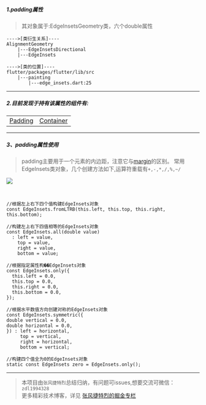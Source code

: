 ##### 1.padding属性
> 其对象属于:EdgeInsetsGeometry类，六个double属性

```
---->[类衍生关系]----
AlignmentGeometry
    |---EdgeInsetsDirectional
    |---EdgeInsets

---->[类的位置]----
flutter/packages/flutter/lib/src
    |---painting
        |---edge_insets.dart:25
```

---

##### 2.目前发现于持有该属性的组件有: 


|   |  |
|---|---|
| [Padding](https://github.com/toly-flutter/flutter_widget_unit/blob/master/Flutter组件集/布局组件//RenderObjectWidget/SingleChildRenderObjectWidget/Padding.md)  | [Container](https://github.com/toly-flutter/flutter_widget_unit/blob/master/Flutter组件集/布局组件/StatelessWidget/Container.md)

---

##### 3、padding属性使用

>padding主要用于一个元素的内边距，注意它与[margin](https://github.com/toly-flutter/flutter_widget_unit/blob/master/Flutter属性集/margin:EdgeInsetsGeometry.md)的区别。
常用EdgeInsets类对象，几个创建方法如下,运算符重载有`+,-,*,/,%,~/`  

![](https://user-gold-cdn.xitu.io/2019/7/12/16be3ef2ec1e6168?w=1864&h=889&f=png&s=33069)



```


//根据左上右下四个值构建EdgeInsets对象
const EdgeInsets.fromLTRB(this.left, this.top, this.right, this.bottom);

//构建左上右下四值相等的EdgeInsets对象
const EdgeInsets.all(double value)
  : left = value,
    top = value,
    right = value,
    bottom = value;
    
//根据指定属性构��EdgeInsets对象
const EdgeInsets.only({
  this.left = 0.0,
  this.top = 0.0,
  this.right = 0.0,
  this.bottom = 0.0,
});

//根据水平数值方向创建对称的EdgeInsets对象
const EdgeInsets.symmetric({
double vertical = 0.0,
double horizontal = 0.0,
}) : left = horizontal,
     top = vertical,
     right = horizontal,
     bottom = vertical;

//构建四个值全为0的EdgeInsets对象
static const EdgeInsets zero = EdgeInsets.only();
```

---

>本项目由`张风捷特烈`总结归纳，有问题可issues,想要交流可微信：`zdl1994328`  
更多精彩技术博客，详见 [张风捷特烈的掘金专栏](https://juejin.im/user/5b42c0656fb9a04fe727eb37)